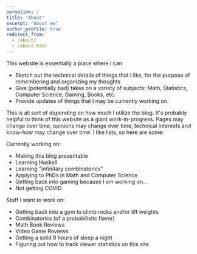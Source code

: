 ```yaml
---
permalink: /
title: "About"
excerpt: "About me"
author_profile: true
redirect_from: 
  - /about/
  - /about.html
---
```


This website is essentially a place where I can
  - Sketch out the technical details of things that I like, for the purpose of remembering and organizing my thoughts
  - Give (potentially bad) takes on a variety of subjects: Math, Statistics, Computer Science, Gaming, Books, etc.
  - Provide updates of things that I may be currently working on.

This is all sort of de*pending* on how much I utilize the blog. It's probably helpful to think of this website as a giant work-in-progress. Pages may change over time, opinions may change over time, technical interests and know-how may change over time. I like lists, so here are some:



Currently working on:
  - Making this blog presentable
  - Learning Haskell
  - Learning "infinitary combinatorics"
  - Applying to PhDs in Math and Computer Science
  - Getting back into gaming because I am working on...
  - Not getting COVID

Stuff I want to work on:
  - Getting back into a gym to climb rocks and/or lift weights
  - Combinatorics (of a probabilistic flavor)
  - Math Book Reviews
  - Video Game Reviews
  - Getting a solid 8 hours of sleep a night
  - Figuring out how to track viewer statistics on this site

